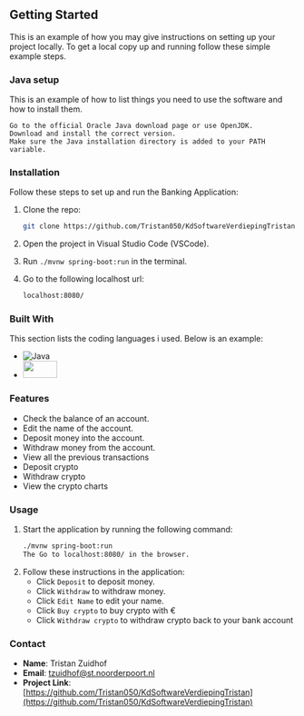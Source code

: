 ## Getting Started

This is an example of how you may give instructions on setting up your project locally.
To get a local copy up and running follow these simple example steps.

### Java setup

This is an example of how to list things you need to use the software and how to install them.

  ```
  Go to the official Oracle Java download page or use OpenJDK.
Download and install the correct version.
Make sure the Java installation directory is added to your PATH variable.
  ```

### Installation

Follow these steps to set up and run the Banking Application:

1. Clone the repo:
   ```sh
   git clone https://github.com/Tristan050/KdSoftwareVerdiepingTristan
   ```
2. Open the project in Visual Studio Code (VSCode).

3. Run `./mvnw spring-boot:run` in the terminal.

4. Go to the following localhost url:
   ```sh
   localhost:8080/
   ```

### Built With

This section lists the coding languages i used. Below is an example:

* ![Java](https://img.shields.io/badge/Java-ED8B00?style=for-the-badge&logo=java&logoColor=white)
* <img src="./demo/images/Spring.png" width="60" height="30" />

### Features

- Check the balance of an account.
- Edit the name of the account.
- Deposit money into the account.
- Withdraw money from the account.
- View all the previous transactions
- Deposit crypto
- Withdraw crypto
- View the crypto charts

### Usage

1. Start the application by running the following command:
   ```sh
   ./mvnw spring-boot:run
   The Go to localhost:8080/ in the browser.
   ```
2. Follow these instructions in the application:
   - Click `Deposit` to deposit money.
   - Click `Withdraw` to withdraw money.
   - Click `Edit Name` to edit your name.
   - Click `Buy crypto` to buy crypto with €
   - Click `Withdraw crypto` to withdraw crypto back to your bank account
     
### Contact

- **Name**: Tristan Zuidhof
- **Email**: [tzuidhof@st.noorderpoort.nl](mailto:tzuidhof@st.noorderpoort.nl)
- **Project Link**: [https://github.com/Tristan050/KdSoftwareVerdiepingTristan](https://github.com/Tristan050/KdSoftwareVerdiepingTristan)
